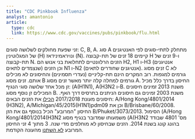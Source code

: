 ```yaml
---
title: "CDC Pinkbook Influenza"
analyst: amantonio
article:
  type: cdc
  link: https://www.cdc.gov/vaccines/pubs/pinkbook/flu.html
---
```


זני שפעת מחולקים לשלושה סוגים: C, B, A. סוג A מתחלק לתתי-סוגים לפי האנטיגנים של המגלוטינין (H) ונויראמינידאז (N). קיימים 18 זנים של תת-קבוצה H ו-9 זנים של תת-קבוצה N. הזנים הרלוונטיים לתחלואת בני אנוש הם H2, H1 ו-H3 (אנטיגנים שנצמדים לתאים) וכן הזנים N1 ו-N2 (אנטיגנים שחודרים לתאים).
זנים מסוג C לא גורמים למגפות. רוב המקרים הינם תת-קליניים (נעדרי תסמינים) והחיסונים לא מכילים אותם. זנים מסוג B גורמים למחלה קלה יותר מאשר זנים מסוג A.
החיסון בדרך כלל מכיל זן מכל אחד שלושה סוגי הנגיף: (A(H1N1), A(H3N2 ו-B. משנת 2013 זמינים חיסונים המכילים זן נוסף מסוג B. משנת 2003 זמינים גם חיסונים הניתנים בתרסיס דרך האף.
חיסונים מעונת 2017/2018 [הכילו](https://www.cdc.gov/flu/professionals/acip/index.htm) את הזנים הבאים: A/Hong Kong/4801/2014 (H3N2), A/Michigan/45/2015(H1N1)pdm09 וכן את B/Brisbane/60/2008. החיסון "המרובע" הכיל בנוסף גם את הזן B/Phuket/3073/2013.
הסימול (A/Hong Kong/4801/2014(H3N2 משמעותו שמדובר בנגיף מסוג (A(H3N2 מס' 4801 שבודד בהונג קונג בשנת 2014. הזנים שבחיסון לא מוחלפים מדי שנה. 3 מתוך 4 זני החיסון המרובע [לא השתנו](https://www.cdc.gov/flu/about/season/flu-season-2016-2017.htm) מהעונה הקודמת.
